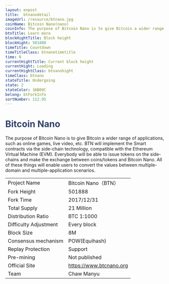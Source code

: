 ```yaml
---
layout: enpost
title:  btnanodetail
imageUrl: /resource/btnano.jpg
coinName: Bitcoin Nano(nano)
coinInfo: The purpose of Bitcoin Nano is to give Bitcoin a wider range of applications, such as online games, live video, etc.
btnTitle: Learn more
blockHightTitle: Block height
blockHight: 501888
timeTitle: Countdown
timeTitleClass: btnanotimetitle
time: 0
currentHightTitle: Current block height
currentHight: Loading
currentHightClass: btnanohight
timeClass: btnano
stateTitle: Undergoing
state: 2
stateColor: 3AB69C
belong: btForkInfo
sortNumber: 112.95
---
```

<h1 style="color: #2F416A">Bitcoin Nano</h1>
<p>The purpose of Bitcoin Nano is to give Bitcoin a wider range of applications, such as online games, live video, etc. BTN will implement the Smart contracts via the side-chain technology, compatible with the Ethereum Virtual Machine (EVM). Everybody will be able to issue tokens on the side-chains and make the exchange between coins/tokens and Bitcoin Nano. All of these things will enable users to convert the values between multiple-domain and multiple-application scenarios.
</p>
<table class="center">
  <tbody>
    <tr>
        <td class="tablehalf">Project Name</td>
        <td class="tablehalf">Bitcoin Nano（BTN）</td>
    </tr>
    <tr>
        <td>Fork Height</td>
        <td>501888</td>
    </tr>
    <tr>
        <td>Fork Time</td>
        <td>2017/12/31</td>
    </tr>
    <tr>
        <td>Total Supply</td>
        <td>21 Million</td>
    </tr>
    <tr>
        <td>Distribution Ratio</td>
        <td>BTC 1:1000</td>
    </tr>
    <tr>
        <td>Difficulty Adjustment</td>
        <td>Every block</td>
    </tr>
    <tr>
        <td>Block Size</td>
        <td>8M</td>
    </tr>
    <tr>
        <td>Consensus mechanism</td>
        <td>POW(Equihash)</td>
    </tr>
    <tr>
        <td>Replay Protection</td>
        <td>Support</td>
    </tr>
    <tr>
        <td>Pre-mining</td>
        <td>Not published</td>
    </tr>
    <tr>
        <td>Official Site</td>
        <td><a href="https://www.btcnano.org/" target="_blank">https://www.btcnano.org</a></td>
    </tr>
    <tr>
        <td>Team</td>
        <td>Chaw Manyu</td>
    </tr>
  </tbody>
</table>